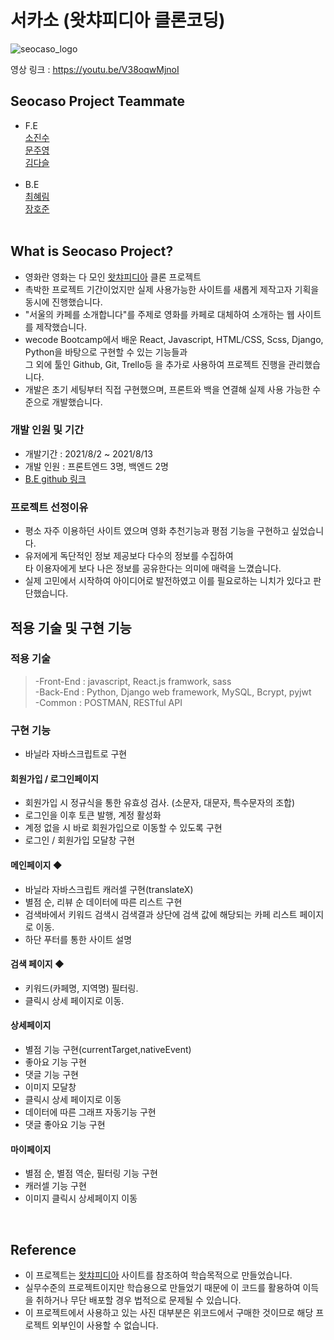 # 서카소 (왓챠피디아 클론코딩)
![seocaso_logo](https://user-images.githubusercontent.com/79290170/129485664-93e1dafe-f31e-4baa-8ea8-eab834306aaa.png)

영상 링크 : https://youtu.be/V38oqwMjnoI

## Seocaso Project Teammate

- F.E<br>
  [소진수](https://github.com/joshhhso)<br>
  [문주영](https://github.com/moonjuyoung1)<br>
  [김다슬](https://github.com/cocacollllla/)<br>
  <br>
- B.E<br>
  [최혜림](https://github.com/rimi0108)<br>
  [장호준](https://github.com/bigfanoftim)<br> 
  <br>

## What is Seocaso Project?

- 영화란 영화는 다 모인 [왓챠피디아](https://www.watchapedia.com/) 클론 프로젝트
- 촉박한 프로젝트 기간이었지만 실제 사용가능한 사이트를 새롭게 제작고자 기획을 동시에 진행했습니다.
- "서울의 카페를 소개합니다"를 주제로 영화를 카페로 대체하여 소개하는 웹 사이트를 제작했습니다.
- wecode Bootcamp에서 배운 React, Javascript, HTML/CSS, Scss, Django, Python을 바탕으로 구현할 수 있는 기능들과<br>
  그 외에 툴인 Github, Git, Trello등 을 추가로 사용하여 프로젝트 진행을 관리했습니다.
- 개발은 초기 세팅부터 직접 구현했으며, 프론트와 백을 연결해 실제 사용 가능한 수준으로 개발했습니다.

### 개발 인원 및 기간

- 개발기간 : 2021/8/2 ~ 2021/8/13
- 개발 인원 : 프론트엔드 3명, 백엔드 2명
- [B.E github 링크](https://github.com/wecode-bootcamp-korea/23-1st-Seocaso-backend)

### 프로젝트 선정이유

- 평소 자주 이용하던 사이트 였으며 영화 추천기능과 평점 기능을 구현하고 싶었습니다.
- 유저에게 독단적인 정보 제공보다 다수의 정보를 수집하여<br>타 이용자에게 보다 나은 정보를 공유한다는 의미에 매력을 느꼈습니다.
- 실제 고민에서 시작하여 아이디어로 발전하였고 이를 필요로하는 니치가 있다고 판단했습니다.

## 적용 기술 및 구현 기능

### 적용 기술

> -Front-End : javascript, React.js framwork, sass<br>
> -Back-End : Python, Django web framework, MySQL, Bcrypt, pyjwt<br>
> -Common : POSTMAN, RESTful API

### 구현 기능
- 바닐라 자바스크립트로 구현

#### 회원가입 / 로그인페이지

- 회원가입 시 정규식을 통한 유효성 검사. (소문자, 대문자, 특수문자의 조합)
- 로그인을 이후 토큰 발행, 계정 활성화
- 계정 없을 시 바로 회원가입으로 이동할 수 있도록 구현
- 로그인 / 회원가입 모달창 구현

#### 메인페이지 ◆

- 바닐라 자바스크립트 캐러셀 구현(translateX)
- 별점 순, 리뷰 순 데이터에 따른 리스트 구현
- 검색바에서 키워드 검색시 검색결과 상단에 검색 값에 해당되는 카페 리스트 페이지로 이동.
- 하단 푸터를 통한 사이트 설명

#### 검색 페이지 ◆

- 키워드(카페명, 지역명) 필터링.
- 클릭시 상세 페이지로 이동.

#### 상세페이지

- 별점 기능 구현(currentTarget,nativeEvent)
- 좋아요 기능 구현
- 댓글 기능 구현
- 이미지 모달창
- 클릭시 상세 페이지로 이동
- 데이터에 따른 그래프 자동기능 구현
- 댓글 좋아요 기능 구현

#### 마이페이지

- 별점 순, 별점 역순, 필터링 기능 구현
- 캐러셀 기능 구현
- 이미지 클릭시 상세페이지 이동

<br>

## Reference

- 이 프로젝트는 [왓챠피디아](https://www.watchapedia.com/) 사이트를 참조하여 학습목적으로 만들었습니다.
- 실무수준의 프로젝트이지만 학습용으로 만들었기 때문에 이 코드를 활용하여 이득을 취하거나 무단 배포할 경우 법적으로 문제될 수 있습니다.
- 이 프로젝트에서 사용하고 있는 사진 대부분은 위코드에서 구매한 것이므로 해당 프로젝트 외부인이 사용할 수 없습니다.
